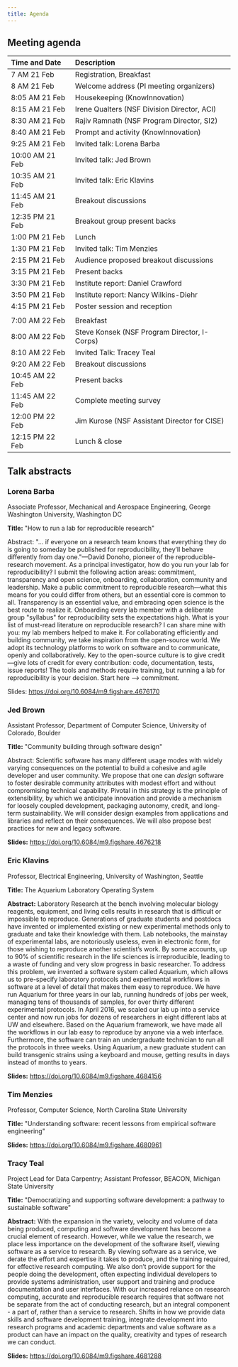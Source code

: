 ```yaml
---
title: Agenda
---
```


## Meeting agenda

| Time and Date | Description |
| :---          | :---        |
| 7 AM 21 Feb   | Registration, Breakfast |
| 8 AM 21 Feb   | Welcome address (PI meeting organizers) |
| 8:05 AM 21 Feb | Housekeeping (KnowInnovation) |
| 8:15 AM 21 Feb | Irene Qualters (NSF Division Director, ACI) |
| 8:30 AM 21 Feb | Rajiv Ramnath (NSF Program Director, SI2) |
| 8:40 AM 21 Feb | Prompt and activity (KnowInnovation) |
| 9:25 AM 21 Feb | Invited talk: Lorena Barba |
| 10:00 AM 21 Feb | Invited talk: Jed Brown |
| 10:35 AM 21 Feb | Invited talk: Eric Klavins |
| 11:45 AM 21 Feb | Breakout discussions |
| 12:35 PM 21 Feb | Breakout group present backs |
| 1:00 PM 21 Feb  | Lunch |
| 1:30 PM 21 Feb  | Invited talk: Tim Menzies |
| 2:15 PM 21 Feb  | Audience proposed breakout discussions |
| 3:15 PM 21 Feb  | Present backs |
| 3:30 PM 21 Feb  | Institute report: Daniel Crawford |
| 3:50 PM 21 Feb  | Institute report: Nancy Wilkins-Diehr |
| 4:15 PM 21 Feb  | Poster session and reception |
| | |
| 7:00 AM 22 Feb  | Breakfast |
| 8:00 AM 22 Feb  | Steve Konsek (NSF Program Director, I-Corps) |
| 8:10 AM 22 Feb  | Invited Talk: Tracey Teal |
| 9:20 AM 22 Feb  | Breakout discussions |
| 10:45 AM 22 Feb | Present backs |
| 11:45 AM 22 Feb | Complete meeting survey |
| 12:00 PM 22 Feb | Jim Kurose (NSF Assistant Director for CISE) |
| 12:15 PM 22 Feb | Lunch & close |

## Talk abstracts

### Lorena Barba
Associate Professor, Mechanical and Aerospace Engineering,
George Washington University, Washington DC

**Title:** "How to run a lab for reproducible research"

Abstract: "... if everyone on a research team knows that everything they do is going to someday be published for reproducibility, they’ll behave differently from day one."—David Donoho, pioneer of the reproducible-research movement. As a principal investigator, how do you run your lab for reproducibility? I submit the following action areas: commitment, transparency and open science, onboarding, collaboration, community and leadership. Make a public commitment to reproducible research—what this means for you could differ from others, but an essential core is common to all. Transparency is an essential value, and embracing open science is the best route to realize it. Onboarding every lab member with a deliberate group "syllabus" for reproducibility sets the expectations high. What is your list of must-read literature on reproducible research? I can share mine with you: my lab members helped to make it. For collaborating efficiently and building community, we take inspiration from the open-source world. We adopt its technology platforms to work on software and to communicate, openly and collaboratively. Key to the open-source culture is to give credit—give lots of credit for every contribution: code, documentation, tests, issue reports! The tools and methods require training, but running a lab for reproducibility is your decision. Start here –> commitment.

Slides: https://doi.org/10.6084/m9.figshare.4676170

### Jed Brown
Assistant Professor, Department of Computer Science,
University of Colorado, Boulder

**Title:** "Community building through software design"

Abstract: Scientific software has many different usage modes with widely varying consequences on the potential to build a cohesive and agile developer and user community. We propose that one can _design_ software to foster desirable community attributes with modest effort and without compromising technical capability. Pivotal in this strategy is the principle of extensibility, by which we anticipate innovation and provide a mechanism for loosely coupled development, packaging autonomy, credit, and long-term sustainability. We will consider design examples from applications and libraries and reflect on their consequences. We will also propose best practices for new and legacy software.

**Slides:** https://doi.org/10.6084/m9.figshare.4676218

### Eric Klavins
Professor, Electrical Engineering,
University of Washington, Seattle

**Title:** The Aquarium Laboratory Operating System

**Abstract:** Laboratory Research at the bench involving molecular biology reagents, equipment, and living cells results in research that is difficult or impossible to reproduce. Generations of graduate students and postdocs have invented or implemented existing or new experimental methods only to graduate and take their knowledge with them. Lab notebooks, the mainstay of experimental labs, are notoriously useless, even in electronic form, for those wishing to reproduce another scientist’s work. By some accounts, up to 90% of scientific research in the life sciences is irreproducible, leading to a waste of funding and very slow progress in basic researcher. To address this problem, we invented a software system called Aquarium, which allows us to pre-specify laboratory protocols and experimental workflows in software at a level of detail that makes them easy to reproduce. We have run Aquarium for three years in our lab, running hundreds of jobs per week, managing tens of thousands of samples, for over thirty different experimental protocols. In April 2016, we scaled our lab up into a service center and now run jobs for dozens of researchers in eight different labs at UW and elsewhere. Based on the Aquarium framework, we have made all the workflows in our lab easy to reproduce by anyone via a web interface. Furthermore, the software can train an undergraduate technician to run all the protocols in three weeks. Using Aquarium, a new graduate student can build transgenic strains using a keyboard and mouse, getting results in days instead of months to years.

**Slides:** https://doi.org/10.6084/m9.figshare.4684156

### Tim Menzies
Professor, Computer Science,
North Carolina State University

**Title:** "Understanding software: recent lessons from empirical software engineering"

**Slides:** https://doi.org/10.6084/m9.figshare.4680961

### Tracy Teal
Project Lead for Data Carpentry;
Assistant Professor, BEACON, Michigan State University

**Title:** "Democratizing and supporting software development: a pathway to sustainable software"

**Abstract:** With the expansion in the variety, velocity and volume of data being produced, computing and software development has become a crucial element of research. However, while we value the research, we place less importance on the development of the software itself, viewing software as a service to research. By viewing software as a service, we derate the effort and expertise it takes to produce, and the training required, for effective research computing. We also don’t provide support for the people doing the development, often expecting individual developers to provide systems administration, user support and training and produce documentation and user interfaces. With our increased reliance on research computing, accurate and reproducible research requires that software not be separate from the act of conducting research, but an integral component - a part of, rather than a service to research. Shifts in how we provide data skills and software development training, integrate development into research programs and academic departments and value software as a product can have an impact on the quality, creativity and types of research we can conduct.

**Slides:** https://doi.org/10.6084/m9.figshare.4681288
